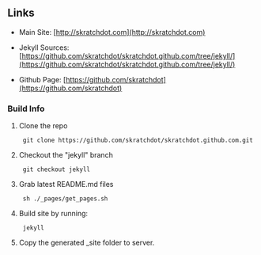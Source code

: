 ## Links ##

- Main Site: [http://skratchdot.com](http://skratchdot.com)

- Jekyll Sources: [https://github.com/skratchdot/skratchdot.github.com/tree/jekyll/](https://github.com/skratchdot/skratchdot.github.com/tree/jekyll/)

- Github Page: [https://github.com/skratchdot](https://github.com/skratchdot)


### Build Info ###

1. Clone the repo

        git clone https://github.com/skratchdot/skratchdot.github.com.git

2. Checkout the "jekyll" branch

        git checkout jekyll

3. Grab latest README.md files

        sh ./_pages/get_pages.sh

4. Build site by running:

        jekyll

5. Copy the generated _site folder to server.

